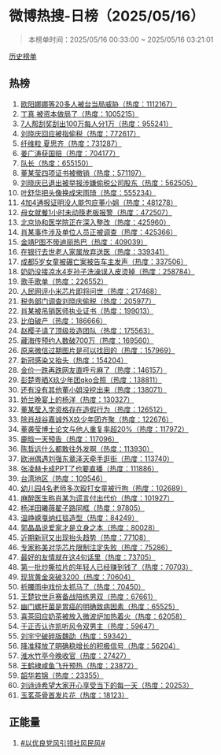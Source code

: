 <h1>
微博热搜-日榜（2025/05/16）
</h1>
<blockquote>
<p>
本榜单时间：2025/05/16 00:33:00 ~ 2025/05/16 03:21:01
</p>
</blockquote>
<p>
<a href="https://github.com/daifee/weibo-hot-search/tree/main/archives/daily">历史榜单</a>
</p>
<h2>
热榜
</h2>
<ol>

<li>
<a href="https://s.weibo.com/weibo?q=%23%E6%AC%A7%E9%98%B3%E5%A8%9C%E5%A8%9C%E7%AD%8920%E5%A4%9A%E4%BA%BA%E8%A2%AB%E5%8F%B0%E5%BD%93%E5%B1%80%E5%A8%81%E8%83%81%23" target="weibo">
欧阳娜娜等20多人被台当局威胁（热度：1112167）
</a>
</li>

<li>
<a href="https://s.weibo.com/weibo?q=%23%E4%B8%81%E7%9C%9F%20%E8%A2%AB%E8%B5%84%E6%9C%AC%E5%81%9A%E5%B1%80%E4%BA%86%23" target="weibo">
丁真 被资本做局了（热度：1005215）
</a>
</li>

<li>
<a href="https://s.weibo.com/weibo?q=%237%E4%BA%BA%E5%B8%AE%E5%88%AE%E5%A5%96%E5%88%AE%E5%87%BA100%E4%B8%87%E6%AF%8F%E4%BA%BA%E5%88%861%E4%B8%87%23" target="weibo">
7人帮刮奖刮出100万每人分1万（热度：955241）
</a>
</li>

<li>
<a href="https://s.weibo.com/weibo?q=%23%E5%88%98%E6%99%93%E5%BA%86%E5%9B%9E%E5%BA%94%E8%A2%AB%E6%8C%87%E5%81%B7%E7%A8%8E%23" target="weibo">
刘晓庆回应被指偷税（热度：772617）
</a>
</li>

<li>
<a href="https://s.weibo.com/weibo?q=%23%E7%BA%A4%E7%BB%B4%E7%B2%92%20%E5%A4%8F%E6%80%9D%E9%BD%90%23" target="weibo">
纤维粒 夏思齐（热度：731287）
</a>
</li>

<li>
<a href="https://s.weibo.com/weibo?q=%23%E5%A7%9C%E5%B9%BF%E6%B6%9B%E8%8E%B7%E5%9B%BD%E8%B5%94%23" target="weibo">
姜广涛获国赔（热度：704177）
</a>
</li>

<li>
<a href="https://s.weibo.com/weibo?q=%23%E9%98%9F%E9%95%BF%23" target="weibo">
队长（热度：655150）
</a>
</li>

<li>
<a href="https://s.weibo.com/weibo?q=%23%E8%91%A3%E6%9F%90%E8%8E%B9%E5%9B%9B%E9%A1%B9%E8%AF%81%E4%B9%A6%E8%A2%AB%E6%92%A4%E9%94%80%23" target="weibo">
董某莹四项证书被撤销（热度：571197）
</a>
</li>

<li>
<a href="https://s.weibo.com/weibo?q=%23%E5%88%98%E6%99%93%E5%BA%86%E5%B7%B2%E9%80%80%E5%87%BA%E8%A2%AB%E4%B8%BE%E6%8A%A5%E6%B6%89%E5%AB%8C%E5%81%B7%E7%A8%8E%E5%85%AC%E5%8F%B8%E8%82%A1%E4%B8%9C%23" target="weibo">
刘晓庆已退出被举报涉嫌偷税公司股东（热度：562505）
</a>
</li>

<li>
<a href="https://s.weibo.com/weibo?q=%23%E5%8F%B6%E8%88%92%E5%8D%8E%E6%8A%8A%E5%A4%B4%E5%83%8F%E6%8D%A2%E6%88%90%E5%AE%8B%E9%9B%A8%E7%90%A6%23" target="weibo">
叶舒华把头像换成宋雨琦（热度：555234）
</a>
</li>

<li>
<a href="https://s.weibo.com/weibo?q=%234%E5%8A%A04%E9%80%9A%E6%8A%A5%E8%AF%81%E6%98%8E%E6%B2%A1%E4%BA%BA%E8%83%BD%E5%8C%85%E5%BA%87%E8%91%A3%E5%B0%8F%E5%A7%90%23" target="weibo">
4加4通报证明没人能包庇董小姐（热度：481278）
</a>
</li>

<li>
<a href="https://s.weibo.com/weibo?q=%23%E6%AF%8D%E5%A5%B3%E5%B0%B1%E9%A4%901%E5%B0%8F%E6%97%B6%E6%9C%AA%E5%8A%A8%E7%AD%B7%E8%80%81%E6%9D%BF%E6%8A%A5%E8%AD%A6%23" target="weibo">
母女就餐1小时未动筷老板报警（热度：472507）
</a>
</li>

<li>
<a href="https://s.weibo.com/weibo?q=%23%E5%8C%97%E4%BA%AC%E5%8D%8F%E5%92%8C%E5%8C%BB%E5%AD%A6%E9%99%A2%E6%AD%A3%E5%9C%A8%E6%B7%B1%E5%85%A5%E6%95%B4%E6%94%B9%23" target="weibo">
北京协和医学院正在深入整改（热度：425960）
</a>
</li>

<li>
<a href="https://s.weibo.com/weibo?q=%23%E8%82%96%E6%9F%90%E4%BA%8B%E4%BB%B6%E6%B6%89%E5%8F%8A%E5%8D%95%E4%BD%8D%E4%BA%BA%E5%91%98%E6%AD%A3%E8%A2%AB%E8%B0%83%E6%9F%A5%23" target="weibo">
肖某事件涉及单位人员正被调查（热度：425366）
</a>
</li>

<li>
<a href="https://s.weibo.com/weibo?q=%23%E9%87%91%E9%9D%96P%E5%9B%BE%E4%B8%8D%E5%B8%A6%E8%BF%AA%E4%B8%BD%E7%83%AD%E5%B7%B4%23" target="weibo">
金靖P图不带迪丽热巴（热度：409039）
</a>
</li>

<li>
<a href="https://s.weibo.com/weibo?q=%23%E5%9C%A8%E9%93%B6%E8%A1%8C%E5%8E%BB%E4%B8%96%E8%80%81%E4%BA%BA%E5%AE%B6%E5%B1%9E%E6%94%BE%E5%BC%83%E9%80%81%E5%8C%BB%23" target="weibo">
在银行去世老人家属放弃送医（热度：339341）
</a>
</li>

<li>
<a href="https://s.weibo.com/weibo?q=%23%E6%88%90%E9%83%BD5%E5%B2%81%E5%A5%B3%E7%AB%A5%E8%A2%AB%E7%A2%BE%E4%BA%A1%E6%A1%88%E8%A2%AB%E5%91%8A%E8%BD%A6%E4%B8%BB%E5%8F%91%E5%A3%B0%23" target="weibo">
成都5岁女童被碾亡案被告车主发声（热度：337506）
</a>
</li>

<li>
<a href="https://s.weibo.com/weibo?q=%23%E5%A5%B6%E5%A5%B6%E6%B2%A1%E6%8E%A5%E5%87%89%E6%B0%B44%E5%B2%81%E5%AD%99%E5%AD%90%E6%B4%97%E6%BE%A1%E8%AF%AF%E5%85%A5%E7%9A%AE%E7%83%AB%E6%8E%89%23" target="weibo">
奶奶没接凉水4岁孙子洗澡误入皮烫掉（热度：258784）
</a>
</li>

<li>
<a href="https://s.weibo.com/weibo?q=%23%E6%AD%8C%E6%89%8B%E6%AD%8C%E5%8D%95%23" target="weibo">
歌手歌单（热度：226552）
</a>
</li>

<li>
<a href="https://s.weibo.com/weibo?q=%23%E4%BA%BA%E6%B0%91%E7%BD%91%E8%AF%84%E5%B0%8F%E7%B1%B3%E8%8A%AF%E7%89%87%E5%8D%B3%E5%B0%86%E9%97%AE%E4%B8%96%23" target="weibo">
人民网评小米芯片即将问世（热度：217468）
</a>
</li>

<li>
<a href="https://s.weibo.com/weibo?q=%23%E7%A8%8E%E5%8A%A1%E9%83%A8%E9%97%A8%E8%B0%83%E6%9F%A5%E5%88%98%E6%99%93%E5%BA%86%E5%81%B7%E7%A8%8E%23" target="weibo">
税务部门调查刘晓庆偷税（热度：205977）
</a>
</li>

<li>
<a href="https://s.weibo.com/weibo?q=%23%E8%82%96%E6%9F%90%E8%A2%AB%E5%90%8A%E9%94%80%E5%8C%BB%E5%B8%88%E6%89%A7%E4%B8%9A%E8%AF%81%E4%B9%A6%23" target="weibo">
肖某被吊销医师执业证书（热度：199013）
</a>
</li>

<li>
<a href="https://s.weibo.com/weibo?q=%23%E6%AF%94%E4%BC%AF%E7%A0%B4%E4%BA%A7%23" target="weibo">
比伯破产（热度：186666）
</a>
</li>

<li>
<a href="https://s.weibo.com/weibo?q=%23%E8%B5%B5%E6%A8%B1%E5%AD%90%E8%AF%B7%E4%BA%86%E9%A1%B6%E7%BA%A7%E5%A6%86%E9%80%A0%E5%9B%A2%E9%98%9F%23" target="weibo">
赵樱子请了顶级妆造团队（热度：175563）
</a>
</li>

<li>
<a href="https://s.weibo.com/weibo?q=%23%E8%97%8F%E6%B5%B7%E4%BC%A0%E9%A2%84%E7%BA%A6%E4%BA%BA%E6%95%B0%E7%A0%B4700%E4%B8%87%23" target="weibo">
藏海传预约人数破700万（热度：169560）
</a>
</li>

<li>
<a href="https://s.weibo.com/weibo?q=%23%E5%8E%9F%E6%9D%A5%E5%BE%AE%E4%BF%A1%E8%BF%87%E6%9C%9F%E5%9B%BE%E7%89%87%E6%98%AF%E5%8F%AF%E4%BB%A5%E6%89%BE%E5%9B%9E%E7%9A%84%23" target="weibo">
原来微信过期图片是可以找回的（热度：157969）
</a>
</li>

<li>
<a href="https://s.weibo.com/weibo?q=%23%E6%96%B0%E5%86%A0%E6%84%9F%E6%9F%93%E5%8F%88%E6%8A%AC%E5%A4%B4%23" target="weibo">
新冠感染又抬头（热度：154204）
</a>
</li>

<li>
<a href="https://s.weibo.com/weibo?q=%23%E9%87%91%E4%BB%B7%E4%B8%80%E8%B7%8C%E5%86%8D%E8%B7%8C%E7%BD%91%E5%8F%8B%E7%9B%B4%E5%91%BC%E4%BA%8F%E9%BA%BB%E4%BA%86%23" target="weibo">
金价一跌再跌网友直呼亏麻了（热度：146157）
</a>
</li>

<li>
<a href="https://s.weibo.com/weibo?q=%23%E5%BD%AD%E6%A5%9A%E7%B2%A4%E6%99%92X%E7%8E%96%E5%B0%91%E5%B9%B4%E5%9B%A2qko%E5%90%88%E7%85%A7%23" target="weibo">
彭楚粤晒X玖少年团qko合照（热度：138811）
</a>
</li>

<li>
<a href="https://s.weibo.com/weibo?q=%23%E8%BF%98%E6%9C%89%E6%B2%A1%E6%9C%89%E5%85%B6%E4%BB%96%E8%91%A3%E5%B0%8F%E5%A7%90%E6%B2%A1%E6%8C%96%E5%87%BA%E6%9D%A5%23" target="weibo">
还有没有其他董小姐没挖出来（热度：138071）
</a>
</li>

<li>
<a href="https://s.weibo.com/weibo?q=%23%E5%A8%87%E5%85%B0%E6%99%9A%E5%AE%B4%E4%B8%8A%E7%9A%84%E6%9D%A8%E6%B4%8B%23" target="weibo">
娇兰晚宴上的杨洋（热度：130327）
</a>
</li>

<li>
<a href="https://s.weibo.com/weibo?q=%23%E8%91%A3%E6%9F%90%E8%8E%B9%E5%85%A5%E5%AD%A6%E8%B5%84%E6%A0%BC%E5%AD%98%E5%9C%A8%E9%80%A0%E5%81%87%E8%A1%8C%E4%B8%BA%23" target="weibo">
董某莹入学资格存在造假行为（热度：126512）
</a>
</li>

<li>
<a href="https://s.weibo.com/weibo?q=%23%E9%99%A4%E8%82%96%E6%88%98%E8%B0%B7%E5%98%89%E8%AF%9A%E5%A4%96X%E7%8E%96%E5%B0%91%E5%B9%B4%E5%9B%A2%E9%BD%90%E8%81%9A%23" target="weibo">
除肖战谷嘉诚外X玖少年团齐聚（热度：122676）
</a>
</li>

<li>
<a href="https://s.weibo.com/weibo?q=%23%E8%91%A3%E8%A2%AD%E8%8E%B9%E5%8D%9A%E5%A3%AB%E8%AE%BA%E6%96%87%E4%B8%8E%E4%BB%96%E4%BA%BA%E9%87%8D%E5%A4%8D%E7%8E%87%E8%B6%8520%25%23" target="weibo">
董袭莹博士论文与他人重复率超20%（热度：117972）
</a>
</li>

<li>
<a href="https://s.weibo.com/weibo?q=%23%E9%B9%BF%E6%99%97%E4%B8%80%E5%A4%A9%E9%A2%84%E5%91%8A%23" target="weibo">
鹿晗一天预告（热度：117096）
</a>
</li>

<li>
<a href="https://s.weibo.com/weibo?q=%23%E9%99%88%E5%93%B2%E8%BF%9C%E4%BB%80%E4%B9%88%E9%83%BD%E6%95%A2%E5%BE%80%E5%A4%96%E5%8F%91%E5%95%8A%23" target="weibo">
陈哲远什么都敢往外发啊（热度：113930）
</a>
</li>

<li>
<a href="https://s.weibo.com/weibo?q=%23%E6%AC%A7%E6%B4%B2%E5%81%B6%E9%81%87%E5%88%98%E5%BC%BA%E4%B8%9C%E7%AB%A0%E6%B3%BD%E5%A4%A9%E7%89%B5%E6%89%8B%E9%80%9B%E8%A1%97%23" target="weibo">
欧洲偶遇刘强东章泽天牵手逛街（热度：113740）
</a>
</li>

<li>
<a href="https://s.weibo.com/weibo?q=%23%E5%BC%A0%E5%87%8C%E8%B5%AB%E5%8D%A1%E6%88%90PPT%E4%BA%86%E4%B9%9F%E8%A6%81%E7%9B%B4%E6%92%AD%23" target="weibo">
张凌赫卡成PPT了也要直播（热度：111886）
</a>
</li>

<li>
<a href="https://s.weibo.com/weibo?q=%23%E5%8F%B0%E6%B9%BE%E5%9C%B0%E5%8C%BA%23" target="weibo">
台湾地区（热度：109546）
</a>
</li>

<li>
<a href="https://s.weibo.com/weibo?q=%23%E5%B9%BC%E5%84%BF%E5%9B%AD4%E5%90%8D%E8%80%81%E5%B8%88%E5%A4%9A%E6%AC%A1%E6%AE%B4%E6%89%93%E5%A5%B3%E7%AB%A5%E8%A2%AB%E8%A1%8C%E6%8B%98%23" target="weibo">
幼儿园4名老师多次殴打女童被行拘（热度：102689）
</a>
</li>

<li>
<a href="https://s.weibo.com/weibo?q=%23%E9%BA%BB%E9%86%89%E5%8C%BB%E7%94%9F%E7%A7%B0%E8%82%96%E6%9F%90%E4%B8%BA%E8%B0%8E%E8%A8%80%E4%BB%98%E5%87%BA%E4%BB%A3%E4%BB%B7%23" target="weibo">
麻醉医生称肖某为谎言付出代价（热度：101927）
</a>
</li>

<li>
<a href="https://s.weibo.com/weibo?q=%23%E6%9D%A8%E6%B4%8B%E7%94%B0%E6%9B%A6%E8%96%87%E7%BF%9F%E5%AD%90%E8%B7%AF%E5%90%8C%E6%A1%86%23" target="weibo">
杨洋田曦薇翟子路同框（热度：97805）
</a>
</li>

<li>
<a href="https://s.weibo.com/weibo?q=%23%E6%B8%A9%E5%B3%A5%E5%B5%98%E6%88%9B%E7%BA%B3%E7%BA%A2%E6%AF%AF%E9%80%A0%E5%9E%8B%23" target="weibo">
温峥嵘戛纳红毯造型（热度：84249）
</a>
</li>

<li>
<a href="https://s.weibo.com/weibo?q=%23%E9%83%AD%E6%99%B6%E6%99%B6%E8%AF%B4%E7%88%B1%E5%AE%B6%E6%89%8D%E6%98%AF%E7%AB%8B%E8%BA%AB%E4%B9%8B%E6%9C%AC%23" target="weibo">
郭晶晶说爱家才是立身之本（热度：80028）
</a>
</li>

<li>
<a href="https://s.weibo.com/weibo?q=%23%E8%BF%91%E6%9C%9F%E6%96%B0%E5%86%A0%E5%8F%88%E5%87%BA%E7%8E%B0%E6%8A%AC%E5%A4%B4%E8%B6%8B%E5%8A%BF%23" target="weibo">
近期新冠又出现抬头趋势（热度：77108）
</a>
</li>

<li>
<a href="https://s.weibo.com/weibo?q=%23%E4%B8%93%E5%AE%B6%E7%A7%B0%E7%BE%8E%E5%AF%B9%E5%8D%8E%E8%8A%AF%E7%89%87%E9%99%90%E5%88%B6%E6%B3%A8%E5%AE%9A%E5%A4%B1%E8%B4%A5%23" target="weibo">
专家称美对华芯片限制注定失败（热度：75286）
</a>
</li>

<li>
<a href="https://s.weibo.com/weibo?q=%23%E6%9C%80%E5%A5%BD%E7%9A%84%E5%8F%8B%E6%83%85%E5%B0%B1%E5%9C%A8%E8%BF%994%E5%8F%A5%E8%AF%9D%E9%87%8C%23" target="weibo">
最好的友情就在这4句话里（热度：73705）
</a>
</li>

<li>
<a href="https://s.weibo.com/weibo?q=%23%E7%AC%AC%E4%B8%80%E6%89%B9%E7%82%92%E6%92%95%E6%8B%89%E7%89%87%E7%9A%84%E5%B9%B4%E8%BD%BB%E4%BA%BA%E5%B7%B2%E7%BB%8F%E8%B5%9A%E5%88%B0%E9%92%B1%E4%BA%86%23" target="weibo">
第一批炒撕拉片的年轻人已经赚到钱了（热度：70703）
</a>
</li>

<li>
<a href="https://s.weibo.com/weibo?q=%23%E7%8E%B0%E8%B4%A7%E9%BB%84%E9%87%91%E7%AA%81%E7%A0%B43200%23" target="weibo">
现货黄金突破3200（热度：70604）
</a>
</li>

<li>
<a href="https://s.weibo.com/weibo?q=%23%E6%8A%98%E8%85%B0%E9%9B%A8%E4%B8%AD%E6%88%8F%E4%BB%BD%E5%A4%AA%E6%8A%93%E9%A9%AC%E4%BA%86%23" target="weibo">
折腰雨中戏份太抓马了（热度：70450）
</a>
</li>

<li>
<a href="https://s.weibo.com/weibo?q=%23%E7%8E%8B%E6%A5%9A%E9%92%A6%E4%B8%96%E4%B9%92%E8%B5%9B%E5%A4%87%E6%88%98%E9%99%AA%E7%BB%83%E7%94%B7%E5%8F%8C%23" target="weibo">
王楚钦世乒赛备战陪练男双（热度：67661）
</a>
</li>

<li>
<a href="https://s.weibo.com/weibo?q=%23%E5%B9%BD%E9%97%A8%E8%9E%BA%E6%9D%86%E8%8F%8C%E6%98%AF%E8%83%83%E7%99%8C%E7%9A%84%E6%98%8E%E7%A1%AE%E8%87%B4%E7%97%85%E5%9B%A0%E7%B4%A0%23" target="weibo">
幽门螺杆菌是胃癌的明确致病因素（热度：65525）
</a>
</li>

<li>
<a href="https://s.weibo.com/weibo?q=%23%E5%96%9C%E8%8C%B6%E5%9B%9E%E5%BA%94%E5%A5%B6%E8%8C%B6%E8%A2%AB%E6%94%BE%E5%85%A5%E5%BE%AE%E6%B3%A2%E7%82%89%E5%8A%A0%E7%83%AD%E7%9D%80%E7%81%AB%23" target="weibo">
喜茶回应奶茶被放入微波炉加热着火（热度：62058）
</a>
</li>

<li>
<a href="https://s.weibo.com/weibo?q=%23%E4%BA%8E%E6%AD%A3%E5%90%A6%E8%AE%A4%E8%AE%B8%E5%87%AF%E5%90%AC%E9%A3%8E%E4%BB%A4%E5%8F%8C%E7%94%B7%E4%B8%BB%23" target="weibo">
于正否认许凯听风令双男主（热度：59647）
</a>
</li>

<li>
<a href="https://s.weibo.com/weibo?q=%23%E5%88%98%E5%AE%87%E5%AE%81%E7%A0%B4%E7%A2%8E%E7%89%88%E9%AD%8F%E5%8A%AD%23" target="weibo">
刘宇宁破碎版魏劭（热度：59342）
</a>
</li>

<li>
<a href="https://s.weibo.com/weibo?q=%23%E9%99%8D%E5%87%86%E9%87%8A%E6%94%BE%E4%BA%86%E6%98%8E%E7%A1%AE%E7%A8%B3%E5%A2%9E%E9%95%BF%E7%9A%84%E7%A7%AF%E6%9E%81%E4%BF%A1%E5%8F%B7%23" target="weibo">
降准释放了明确稳增长的积极信号（热度：56204）
</a>
</li>

<li>
<a href="https://s.weibo.com/weibo?q=%23%E6%B7%AE%E6%B0%B4%E7%AB%B9%E4%BA%AD%E4%BB%8A%E6%99%9A%E6%94%B6%E5%AE%98%23" target="weibo">
淮水竹亭今晚收官（热度：27427）
</a>
</li>

<li>
<a href="https://s.weibo.com/weibo?q=%23%E7%8E%8B%E9%B9%A4%E6%A3%A3%E5%92%B8%E9%B1%BC%E9%A3%9E%E5%8D%87%E9%A2%84%E7%83%AD%23" target="weibo">
王鹤棣咸鱼飞升预热（热度：23872）
</a>
</li>

<li>
<a href="https://s.weibo.com/weibo?q=%23%E9%9F%B6%E5%8D%8E%E8%8B%A5%E9%94%A6%23" target="weibo">
韶华若锦（热度：23355）
</a>
</li>

<li>
<a href="https://s.weibo.com/weibo?q=%23%E5%88%98%E8%AF%97%E8%AF%97%E5%B8%8C%E6%9C%9B%E5%A4%A7%E5%AE%B6%E5%BC%80%E5%BF%83%E4%BA%AB%E5%8F%97%E5%BD%93%E4%B8%8B%E7%9A%84%E6%AF%8F%E4%B8%80%E5%A4%A9%23" target="weibo">
刘诗诗希望大家开心享受当下的每一天（热度：20253）
</a>
</li>

<li>
<a href="https://s.weibo.com/weibo?q=%23%E7%8E%89%E8%8C%97%E8%8C%B6%E9%AA%A8%E9%A6%96%E5%8F%91%E7%89%87%E8%8A%B1%23" target="weibo">
玉茗茶骨首发片花（热度：18123）
</a>
</li>

</ol>
<h2>
正能量
</h2>
<ol>

<li>
<a href="https://s.weibo.com/weibo?q=%23%23%E4%BB%A5%E4%BC%98%E8%89%AF%E5%85%9A%E9%A3%8E%E5%BC%95%E9%A2%86%E7%A4%BE%E9%A3%8E%E6%B0%91%E9%A3%8E%23%23" target="weibo">
#以优良党风引领社风民风#
</a>
</li>

</ol>